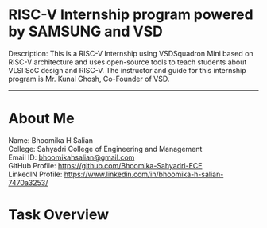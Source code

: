 # RISC-V Internship program powered by SAMSUNG and VSD
Description: This is a RISC-V Internship using VSDSquadron Mini based on RISC-V architecture and uses open-source tools to teach students about VLSI SoC design and RISC-V. The instructor and guide for this internship program is Mr. Kunal Ghosh, Co-Founder of VSD.
_________________________________________________________________________________________________________________________________________________________________
# About Me

Name: Bhoomika H Salian                                                                                                                                          
College: Sahyadri College of Engineering and Management                                                                                                  
Email ID: bhoomikahsalian@gmail.com                                                                                                                              
GitHub Profile: https://github.com/Bhoomika-Sahyadri-ECE                                                                                 
LinkedIN Profile: https://www.linkedin.com/in/bhoomika-h-salian-7470a3253/

# Task Overview

